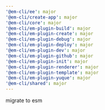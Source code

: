 ```yaml
---
'@em-cli/ee': major
'@em-cli/create-app': major
'@em-cli/core': major
'@em-cli/em-plugin-build': major
'@em-cli/em-plugin-create': major
'@em-cli/em-plugin-debug': major
'@em-cli/em-plugin-deploy': major
'@em-cli/em-plugin-dev': major
'@em-cli/em-plugin-github': major
'@em-cli/em-plugin-init': major
'@em-cli/em-plugin-renderer': major
'@em-cli/em-plugin-template': major
'@em-cli/em-plugin-yuque': major
'@em-cli/shared': major
---
```


migrate to esm
